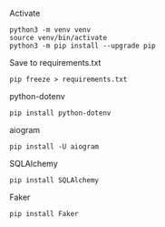 Activate

    python3 -m venv venv
    source venv/bin/activate
    python3 -m pip install --upgrade pip

Save to requirements.txt

    pip freeze > requirements.txt

python-dotenv

    pip install python-dotenv

aiogram
    
    pip install -U aiogram


SQLAlchemy

    pip install SQLAlchemy

Faker

    pip install Faker